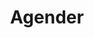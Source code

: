 ---
title: Agender
description: A simple game illustrating the effects of Burnout Syndrome created with Unreal Engine default assets.
image:
  src: https://cdn.idantity.me/images/projects/undercharge/undercharge-logo.webp
  alt: Undercharge Logo
type: 'Game'
lastModified: 2025-09-01
links:
  -
    label: "Download"
    icon: "lucide:download"
    trailing: true
    to: "https://cdn.idantity.me/games/Undercharge.zip"
    target: "_blank"
    color: "neutral"
    variant: "outline"
---